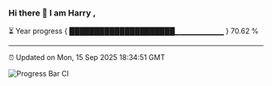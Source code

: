 ### Hi there 👋 I am Harry , 

⏳ Year progress { █████████████████████▁▁▁▁▁▁▁▁▁ } 70.62 %

---

⏰ Updated on Mon, 15 Sep 2025 18:34:51 GMT

![Progress Bar CI](https://github.com/duykhang68/duykhang68/workflows/Progress%20Bar%20CI/badge.svg)
